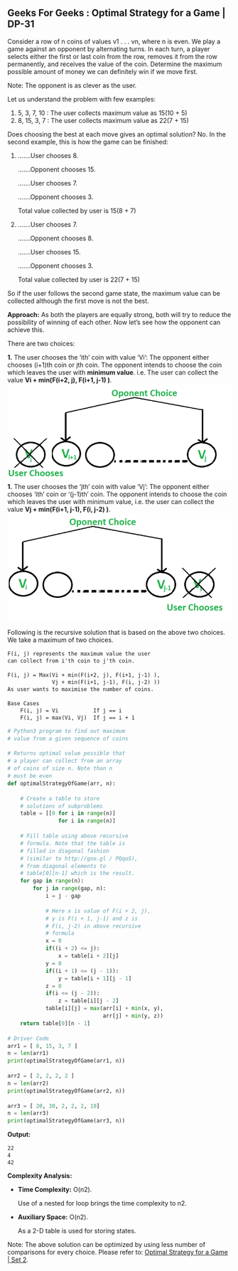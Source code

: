 ## Geeks For Geeks : Optimal Strategy for a Game | DP-31

Consider a row of n coins of values v1 . . . vn, where n is even. We play a game against an opponent by alternating turns. In each turn, a player selects either the first or last coin from the row, removes it from the row permanently, and receives the value of the coin. Determine the maximum possible amount of money we can definitely win if we move first.

Note: The opponent is as clever as the user.

Let us understand the problem with few examples:

1. 5, 3, 7, 10 : The user collects maximum value as 15(10 + 5)
1. 8, 15, 3, 7 : The user collects maximum value as 22(7 + 15)

Does choosing the best at each move gives an optimal solution? No.
In the second example, this is how the game can be finished:

1. …….User chooses 8.

   …….Opponent chooses 15.

   …….User chooses 7.

   …….Opponent chooses 3.

   Total value collected by user is 15(8 + 7)
1. …….User chooses 7.

   …….Opponent chooses 8.

   …….User chooses 15.

   …….Opponent chooses 3.

   Total value collected by user is 22(7 + 15)

So if the user follows the second game state, the maximum value can be collected 
although the first move is not the best.

**Approach:** As both the players are equally strong, both will try to reduce 
the possibility of winning of each other. Now let’s see how the opponent can 
achieve this.

There are two choices:

**1.** The user chooses the ‘ith’ coin with value ‘Vi’: The opponent either chooses (i+1)th coin or jth coin. 
The opponent intends to choose the coin which leaves the user with **minimum value**.
i.e. The user can collect the value **Vi + min(F(i+2, j), F(i+1, j-1) )**.
![Image_1](Image_1.png)
**1.** The user chooses the ‘jth’ coin with value ‘Vj’: The opponent either chooses ‘ith’ coin 
or ‘(j-1)th’ coin. The opponent intends to choose the coin which leaves the user 
with minimum value, i.e. the user can collect the value **Vj + min(F(i+1, j-1), F(i, j-2) )**.
![Image_2](Image_2.png)

Following is the recursive solution that is based on the above two choices. We take a maximum of two choices.

```
F(i, j) represents the maximum value the user
can collect from i'th coin to j'th coin.

F(i, j) = Max(Vi + min(F(i+2, j), F(i+1, j-1) ), 
              Vj + min(F(i+1, j-1), F(i, j-2) ))
As user wants to maximise the number of coins. 

Base Cases
    F(i, j) = Vi           If j == i
    F(i, j) = max(Vi, Vj)  If j == i + 1
```
    
```python
# Python3 program to find out maximum  
# value from a given sequence of coins 
  
# Returns optimal value possible that 
# a player can collect from an array  
# of coins of size n. Note than n  
# must be even  
def optimalStrategyOfGame(arr, n): 
      
    # Create a table to store  
    # solutions of subproblems  
    table = [[0 for i in range(n)] 
                for i in range(n)] 
  
    # Fill table using above recursive  
    # formula. Note that the table is  
    # filled in diagonal fashion  
    # (similar to http://goo.gl / PQqoS), 
    # from diagonal elements to 
    # table[0][n-1] which is the result.  
    for gap in range(n): 
        for j in range(gap, n): 
            i = j - gap 
              
            # Here x is value of F(i + 2, j),  
            # y is F(i + 1, j-1) and z is  
            # F(i, j-2) in above recursive  
            # formula  
            x = 0
            if((i + 2) <= j): 
                x = table[i + 2][j] 
            y = 0
            if((i + 1) <= (j - 1)): 
                y = table[i + 1][j - 1] 
            z = 0
            if(i <= (j - 2)): 
                z = table[i][j - 2] 
            table[i][j] = max(arr[i] + min(x, y), 
                              arr[j] + min(y, z)) 
    return table[0][n - 1] 
  
# Driver Code 
arr1 = [ 8, 15, 3, 7 ] 
n = len(arr1) 
print(optimalStrategyOfGame(arr1, n)) 
  
arr2 = [ 2, 2, 2, 2 ] 
n = len(arr2) 
print(optimalStrategyOfGame(arr2, n)) 
  
arr3 = [ 20, 30, 2, 2, 2, 10] 
n = len(arr3) 
print(optimalStrategyOfGame(arr3, n))
```

**Output:**
```
22
4
42
```

**Complexity Analysis:**

* **Time Complexity:** O(n2).

  Use of a nested for loop brings the time complexity to n2.
* **Auxiliary Space:** O(n2).

  As a 2-D table is used for storing states.

Note: The above solution can be optimized by using less number of 
comparisons for every choice. Please refer to: [Optimal Strategy for a Game | Set 2](Optimized_Solution_Explanation.md).